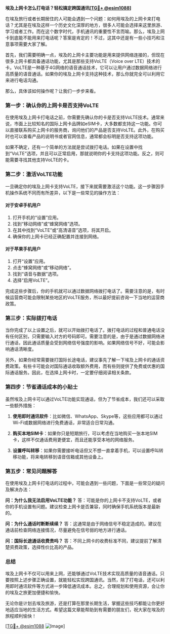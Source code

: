**埃及上网卡怎么打电话？轻松搞定跨国通讯[[TG💪+ @esim1088](https://t.me/s/esim1088)]**

在埃及旅行或者长期居住的人可能会遇到一个问题：如何用埃及的上网卡来打电话？尤其是在埃及这样一个历史文化深厚的地方，很多人可能会选择来这里旅游、学习或者工作。而在这个数字时代，手机通讯的重要性不言而喻。那么，埃及上网卡到底能不能用来打电话呢？答案是肯定的！不过，这其中还是有一些小技巧和注意事项需要大家了解。

首先，我们需要明确一点，埃及的上网卡主要功能是用来提供网络连接的，但现在很多上网卡都具备通话功能，尤其是那些支持VoLTE（Voice over LTE）技术的卡。VoLTE是一种基于4G网络的语音通话技术，它可以让用户通过数据网络进行高质量的语音通话。如果你的埃及上网卡支持这种技术，那么你就完全可以利用它来进行电话沟通。

那么，具体该如何操作呢？让我们一步步来看。

### **第一步：确认你的上网卡是否支持VoLTE**
在使用埃及上网卡打电话之前，你需要先确认你的卡是否支持VoLTE技术。通常来说，市面上比较知名的国际上网卡品牌如eSIM卡，大多数都支持这一功能。你可以直接联系购买上网卡的服务商，询问他们的产品是否支持VoLTE。此外，在购买时也可以查看产品的说明书或者官网信息，通常都会标明是否支持这项功能。

如果不确定，还有一个简单的方法就是尝试拨打电话。如果在设置中找到“VoLTE”选项，并且可以正常启用，那就说明你的卡支持这项功能。反之，则可能需要寻找其他支持VoLTE的卡。

### **第二步：激活VoLTE功能**
一旦确定你的埃及上网卡支持VoLTE，接下来就需要激活这个功能。这一步骤因手机操作系统不同而有所差异，以下是一些常见的操作方法：

#### **对于安卓手机用户**
1. 打开手机的“设置”应用。
2. 找到“移动网络”或“蜂窝网络”选项。
3. 在其中找到“VoLTE”或“高清语音”选项，将其开启。
4. 确保你的上网卡已经正确配置并连接到网络。

#### **对于苹果手机用户**
1. 打开“设置”应用。
2. 点击“蜂窝网络”或“移动网络”。
3. 找到“语音与数据”选项。
4. 选择“启用VoLTE”。

完成这些步骤后，你的手机就可以通过数据网络拨打电话了。需要注意的是，有时候运营商可能会限制某些地区的VoLTE服务，所以最好提前咨询一下当地的运营商政策。

### **第三步：实际拨打电话**
当你完成了以上设置之后，就可以开始拨打电话了。拨打电话的过程和普通电话没有任何区别，只需要输入对方的号码即可。需要注意的是，由于是通过数据网络进行通话，因此通话质量会受到网络信号强度的影响。如果网络信号不好，可能会影响通话清晰度。

另外，如果你经常需要拨打国际长途电话，建议事先了解一下埃及上网卡的通话资费政策。有些卡可能会对国际通话收取额外费用，而有些则提供了免费或优惠的国际通话服务。因此，在选择上网卡时，一定要仔细阅读相关条款。

### **第四步：节省通话成本的小贴士**
虽然埃及上网卡可以通过VoLTE功能实现通话，但为了节省成本，我们还可以采取一些额外措施：

1. **使用即时通讯软件**：比如微信、WhatsApp、Skype等，这些应用都可以通过Wi-Fi或数据网络进行免费通话，非常适合日常沟通。
   
2. **购买本地SIM卡**：如果你只是短期旅行，可以考虑在当地购买一张本地SIM卡，这样不仅通话费用更便宜，而且还能享受本地的网络服务。

3. **设置呼叫转移**：如果你需要接听电话但又不想一直拿着手机，可以设置呼叫转移功能，将来电转移到语音信箱或其他设备上。

### **第五步：常见问题解答**
在使用埃及上网卡打电话的过程中，可能会遇到一些问题，下面是一些常见的疑问及解决办法：

**问：为什么我无法启用VoLTE功能？**
答：可能是你的上网卡不支持VoLTE，或者你的手机设置有问题。建议检查上网卡是否兼容，同时确保手机系统版本是最新的。

**问：为什么通话时断断续续？**
答：这通常是由于网络信号不稳定造成的。建议在通话前检查网络连接情况，尽量避免在信号弱的地方进行通话。

**问：国际长途通话收费贵吗？**
答：不同上网卡的收费标准不同，建议提前了解清楚资费政策，选择性价比高的产品。

### **总结**
埃及上网卡不仅可以用来上网，还能够通过VoLTE技术实现高质量的语音通话。只要按照上述步骤正确设置，就能轻松实现跨国通讯。当然，除了打电话，还可以利用即时通讯软件等方式进一步降低通讯成本。总之，合理规划和使用资源，会让你的埃及之旅更加便捷和愉快。

无论你是计划去埃及旅游，还是打算在那里长期生活，掌握这些技巧都能让你更好地适应当地的生活方式。希望这篇文章能帮助到有需要的朋友们，祝大家在埃及的旅程顺利愉快！

[[TG💪+ @esim1088](https://t.me/s/esim1088) ![Image](https://i.postimg.cc/4NQfJmqS/Snipaste-2025-05-13-00-14-12.png)]
